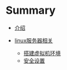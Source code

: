 # Summary

* [介绍](README.md)

* [linux服务器相关](book/index.md)
    * [搭建虚拟机环境](book/centos7/index.md)
    * [安全设置](book/centos7/security.md)
